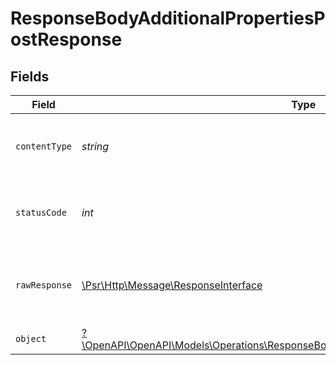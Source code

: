 # ResponseBodyAdditionalPropertiesPostResponse


## Fields

| Field                                                                                                                                                               | Type                                                                                                                                                                | Required                                                                                                                                                            | Description                                                                                                                                                         |
| ------------------------------------------------------------------------------------------------------------------------------------------------------------------- | ------------------------------------------------------------------------------------------------------------------------------------------------------------------- | ------------------------------------------------------------------------------------------------------------------------------------------------------------------- | ------------------------------------------------------------------------------------------------------------------------------------------------------------------- |
| `contentType`                                                                                                                                                       | *string*                                                                                                                                                            | :heavy_check_mark:                                                                                                                                                  | HTTP response content type for this operation                                                                                                                       |
| `statusCode`                                                                                                                                                        | *int*                                                                                                                                                               | :heavy_check_mark:                                                                                                                                                  | HTTP response status code for this operation                                                                                                                        |
| `rawResponse`                                                                                                                                                       | [\Psr\Http\Message\ResponseInterface](https://www.php-fig.org/psr/psr-7/#33-psrhttpmessageresponseinterface)                                                        | :heavy_check_mark:                                                                                                                                                  | Raw HTTP response; suitable for custom response parsing                                                                                                             |
| `object`                                                                                                                                                            | [?\OpenAPI\OpenAPI\Models\Operations\ResponseBodyAdditionalPropertiesPostResponseBody](../../Models/Operations/ResponseBodyAdditionalPropertiesPostResponseBody.md) | :heavy_minus_sign:                                                                                                                                                  | OK                                                                                                                                                                  |